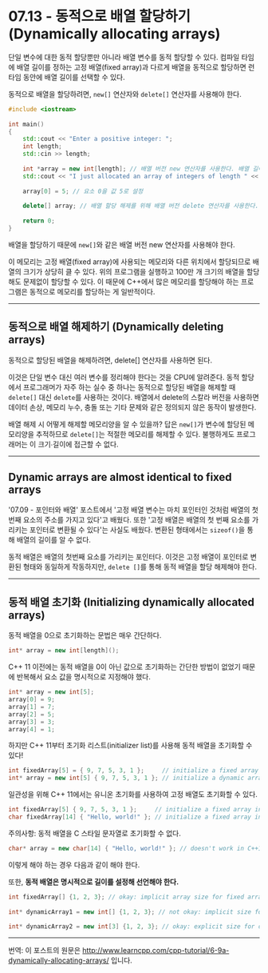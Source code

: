 # 07.13 - 동적으로 배열 할당하기 (Dynamically allocating arrays)

단일 변수에 대한 동적 할당뿐만 아니라 배열 변수를 동적 할당할 수 있다. 컴파일 타임에 배열 길이를 정하는 고정 배열(fixed array)과 다르게 배열을 동적으로 할당하면 런타임 동안에 배열 길이를 선택할 수 있다.

동적으로 배열을 할당하려면, `new[]` 연산자와 `delete[]` 연산자를 사용해야 한다.

```cpp
#include <iostream>
 
int main()
{
    std::cout << "Enter a positive integer: ";
    int length;
    std::cin >> length;
 
    int *array = new int[length]; // 배열 버전 new 연산자를 사용한다. 배열 길이는 상수가 아니여도 된다.
    std::cout << "I just allocated an array of integers of length " << length << '\n';
 
    array[0] = 5; // 요소 0을 값 5로 설정
 
    delete[] array; // 배열 할당 해제를 위해 배열 버전 delete 연산자를 사용한다.
    
    return 0;
}

```

배열을 할당하기 때문에 `new[]`와 같은 배열 버전 new 연산자를 사용해야 한다.

이 메모리는 고정 배열(fixed array)에 사용되는 메모리와 다른 위치에서 할당되므로 배열의 크기가 상당히 클 수 있다. 위의 프로그램을 실행하고 100만 개 크기의 배열을 할당해도 문제없이 할당할 수 있다. 이 때문에 C++에서 많은 메모리를 할당해야 하는 프로그램은 동적으로 메모리를 할당하는 게 일반적이다.

---

## 동적으로 배열 해제하기 (Dynamically deleting arrays)

동적으로 할당된 배열을 해제하려면, delete[] 연산자를 사용하면 된다.

이것은 단일 변수 대신 여러 변수를 정리해야 한다는 것을 CPU에 알려준다. 동적 할당에서 프로그래머가 자주 하는 실수 중 하나는 동적으로 할당된 배열을 해제할 때 `delete[]` 대신 `delete`를 사용하는 것이다. 배열에서 delete의 스칼라 버전을 사용하면 데이터 손상, 메모리 누수, 충돌 또는 기타 문제와 같은 정의되지 않은 동작이 발생한다.

배열 해제 시 어떻게 해제할 메모리양을 알 수 있을까? 답은 `new[]`가 변수에 할당된 메모리양을 추적하므로 `delete[]`는 적절한 메모리를 해제할 수 있다. 불행하게도 프로그래머는 이 크기∙길이에 접근할 수 없다.

---

## Dynamic arrays are almost identical to fixed arrays

'07.09 - 포인터와 배열' 포스트에서 '고정 배열 변수는 마치 포인터인 것처럼 배열의 첫 번째 요소의 주소를 가지고 있다'고 배웠다. 또한 '고정 배열은 배열의 첫 번째 요소를 가리키는 포인터로 변환될 수 있다'는 사실도 배웠다. 변환된 형태에서는 `sizeof()`을 통해 배열의 길이를 알 수 없다. 

동적 배열은 배열의 첫번째 요소를 가리키는 포인터다. 이것은 고정 배열이 포인터로 변환된 형태와 동일하게 작동하지만, `delete []`를 통해 동적 배열을 할당 해제해야 한다.

---

## 동적 배열 초기화 (Initializing dynamically allocated arrays)

동적 배열을 0으로 초기화하는 문법은 매우 간단하다.

```cpp
int* array = new int[length]();
```

C++ 11 이전에는 동적 배열을 0이 아닌 값으로 초기화하는 간단한 방법이 없었기 때문에 반복해서 요소 값을 명시적으로 지정해야 했다.

```cpp
int* array = new int[5];
array[0] = 9;
array[1] = 7;
array[2] = 5;
array[3] = 3;
array[4] = 1;
```

하지만 C++ 11부터 초기화 리스트(initializer list)를 사용해 동적 배열을 초기화할 수 있다!

```cpp
int fixedArray[5] = { 9, 7, 5, 3, 1 };     // initialize a fixed array in C++03
int* array = new int[5] { 9, 7, 5, 3, 1 }; // initialize a dynamic array in C++11
```

일관성을 위해 C++ 11에서는 유니온 초기화를 사용하여 고정 배열도 초기화할 수 있다.

```cpp
int fixedArray[5] { 9, 7, 5, 3, 1 };     // initialize a fixed array in C++11
char fixedArray[14] { "Hello, world!" }; // initialize a fixed array in C++11
```

주의사항: 동적 배열을 C 스타일 문자열로 초기화할 수 없다.

```cpp
char* array = new char[14] { "Hello, world!" }; // doesn't work in C++11
```

이렇게 해야 하는 경우 다음과 같이 해야 한다. 

또한, **동적 배열은 명시적으로 길이를 설정해 선언해야 한다.**

```cpp
int fixedArray[] {1, 2, 3}; // okay: implicit array size for fixed arrays
 
int* dynamicArray1 = new int[] {1, 2, 3}; // not okay: implicit size for dynamic arrays
 
int* dynamicArray2 = new int[3] {1, 2, 3}; // okay: explicit size for dynamic arrays
```

---

번역: 이 포스트의 원문은 http://www.learncpp.com/cpp-tutorial/6-9a-dynamically-allocating-arrays/ 입니다.